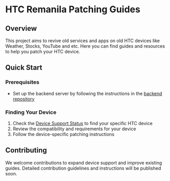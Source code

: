 # HTC Remanila Patching Guides

## Overview

This project aims to revive old services and apps on old HTC devices like Weather, Stocks, YouTube and etc. Here you can find guides and resources to help you patch your HTC device.

## Quick Start

### Prerequisites
- Set up the backend server by following the instructions in the [backend repository](https://github.com/htc-remanila/backend)

### Finding Your Device
1. Check the [Device Support Status](DEVICESTATUS.md) to find your specific HTC device
2. Review the compatibility and requirements for your device
3. Follow the device-specific patching instructions

## Contributing

We welcome contributions to expand device support and improve existing guides. Detailed contribution guidelines and instructions will be published soon.